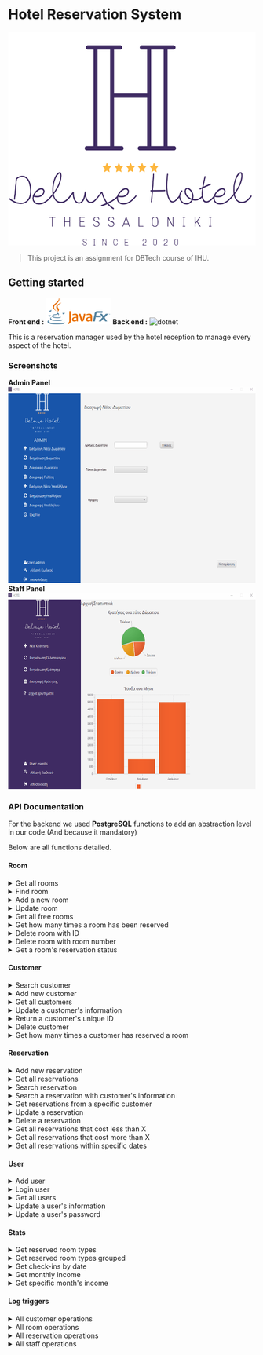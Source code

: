 # Hotel Reservation System

<img src="screenshots/hrm_logo.png" alt="logo" width="579" height="435"/>

>This project is an assignment for DBTech course of IHU.

## Getting started

**Front end :** <img src="screenshots/JavaFx.png" alt="csharp" width="132" height="55">
**Back end :** <img src="https://cdn.worldvectorlogo.com/logos/postgresql.svg" alt="dotnet" width="40" height="40"/>

This is a reservation manager used by the hotel reception to manage every aspect of the hotel.

### Screenshots

**Admin Panel**
<img src="screenshots/admin_panel.gif" alt="admin_panel" width="650" height="400" >
**Staff Panel**
<img src="screenshots/user_panel.gif" alt="user_panel" width="650" height="400" >

### API Documentation

For the backend we used **PostgreSQL** functions to add an abstraction level in our code.(And because it mandatory)

Below are all functions detailed.

#### Room

<details><summary>Get all rooms</summary>
    <pre>
CREATE OR REPLACE FUNCTION getrooms ()
    RETURNS TABLE (
        RoomId BIGINT,
        RoomNumber INT,
        Floor INT,
        Beds INT,
        RoomTypeId BIGINT
) 
AS $$
BEGIN
    RETURN QUERY  SELECT r."Id",r."RoomNumber", r."Floor", r0."Beds",r."RoomTypeId"
      FROM "Rooms" AS r
      LEFT JOIN "RoomTypes" AS r0 ON r."RoomTypeId" = r0."Id";
END; $$
LANGUAGE 'plpgsql';
    </pre>
</details>

 <details><summary>Find room</summary>
    <pre>
CREATE OR REPLACE FUNCTION findroom (RoomNum INT) 
    RETURNS TABLE (
        Floor INT,
        RoomNumber INT,
        Beds INT
)
AS $$
BEGIN
    RETURN QUERY SELECT r."RoomNumber", r."Floor", r0."Beds"
      FROM "Rooms" AS r
      LEFT JOIN "RoomTypes" AS r0 ON r."RoomTypeId" = r0."Id"
      WHERE r."RoomNumber" = RoomNum
      LIMIT 1;
END; $$
LANGUAGE 'plpgsql';
    </pre>
   </details>

<details><summary>Add a new room</summary>
    <pre>
CREATE OR REPLACE FUNCTION addroom (RoomFloor INT, RoomNumber INT, RoomTypeId BIGINT)
    RETURNS TABLE (
        Id BIGINT
)
AS $$
BEGIN
    RETURN QUERY INSERT INTO "Rooms" ("Floor", "RoomNumber", "RoomTypeId")
      VALUES (RoomFloor, RoomNumber, RoomTypeId)
      RETURNING "Id";
END; $$
LANGUAGE 'plpgsql';
    </pre>
</details>

<details><summary>Update room</summary>
    <pre>
CREATE OR REPLACE FUNCTION updateroom (RoomId BIGINT, FloorNumber INT, RoomNumber INT, RoomTypeId BIGINT)
    RETURNS void
AS $$
BEGIN
    UPDATE "Rooms" SET "Floor" = FloorNumber, "RoomNumber" = RoomNumber, "RoomTypeId" = RoomTypeId
      WHERE "Id" = RoomId;
END; $$
LANGUAGE 'plpgsql';
    </pre>
</details>

<details><summary>Get all free rooms</summary>
    <pre>
CREATE OR REPLACE FUNCTION getallfreerooms (CheckOutDate DATE, CheckInDate DATE) 
    RETURNS TABLE (
        RoomId BIGINT,
        FloorNumber INT,
        RoomNumber INT,
        Beds INT
) 
AS $$
BEGIN
    RETURN QUERY SELECT r."Id",r."Floor",r."RoomNumber",rt."Beds"
     FROM "Rooms" r JOIN "RoomTypes" rt on rt."Id"=r."RoomTypeId"
     WHERE r."Id" NOT IN
         (SELECT r0."Id"
          FROM "Reservations" AS r
          LEFT JOIN "Rooms" AS r0 ON r."RoomId" = r0."Id"
           WHERE not((r."CheckOutDate"<CheckInDate ::date) OR (r."CheckInDate">CheckOutDate ::date)));
END; $$
LANGUAGE 'plpgsql';
    </pre>
</details>

<details><summary>Get how many times a room has been reserved</summary>
    <pre>
CREATE OR REPLACE FUNCTION totalroomcheckins(RoomNum INT) 
    RETURNS TABLE (
        totalcheckins INT
)
AS $$
BEGIN
    RETURN QUERY SELECT COUNT(*)::INT
      FROM "ReservationOperationsLogs" AS r
      LEFT JOIN "Rooms" AS r0 ON r."RoomId" = r0."Id"
      WHERE (r."Operation" = 'I') AND (r0."RoomNumber" = RoomNum);
END; $$
LANGUAGE 'plpgsql';
    </pre>
</details>

<details><summary>Delete room with ID</summary>
    <pre>
CREATE OR REPLACE FUNCTION deleteroom (RoomId BIGINT)
    RETURNS void
AS $$
BEGIN
    DELETE FROM "Rooms"
      WHERE "Id" = RoomId;
END; $$
LANGUAGE 'plpgsql';
    </pre>
</details>

<details><summary>Delete room with room number</summary>
    <pre>
CREATE OR REPLACE FUNCTION deleteroomwithnumber (RoomNumber INT)
    RETURNS void
AS $$
BEGIN
    DELETE FROM "Rooms"
      WHERE "RoomNumber" = RoomNumber;
END; $$
LANGUAGE 'plpgsql';
    </pre>
</details>

<details><summary>Get a room's reservation status</summary>
    <pre>
CREATE OR REPLACE FUNCTION checkroomstatus (RoomId BIGINT) 
    RETURNS TABLE (
        ReservationId BIGINT,
        RoomNumber INT,
        firstName TEXT,
        lastName TEXT,
        checkInDate Date,
        checkOutDate Date,
        totalCost DECIMAL
)
AS $$
BEGIN
    RETURN QUERY SELECT r."Id", r0."RoomNumber", c."FirstName", c."LastName", r."CheckInDate"::date, r."CheckOutDate"::date, r."TotalCost"
      FROM "Reservations" AS r
      LEFT JOIN "Rooms" AS r0 ON r."RoomId" = r0."Id"
      LEFT JOIN "Customers" AS c ON r."CustomerId" = c."Id"
      WHERE r0."Id" = RoomId;
END; $$
LANGUAGE 'plpgsql';
    </pre>
</details>

#### Customer

<details><summary>Search customer</summary>
    <pre>
CREATE OR REPLACE FUNCTION searchcustomer (CustomerLastname TEXT, CustomerFirstName TEXT)
    RETURNS TABLE (
        Id BIGINT,
        Email TEXT,
        FirstName TEXT,
        LastName TEXT,
        PhoneNumber BIGINT
)
AS $$
BEGIN
    RETURN QUERY  SELECT c."Id", c."Email", c."FirstName", c."LastName", c."PhoneNumber"
      FROM "Customers" AS c
      WHERE ((upper(CustomerFirstName) = '') 
      OR (strpos(upper(c."FirstName"), upper(CustomerFirstName)) > 0)) 
      AND ((upper(CustomerLastname) = '') 
      OR (strpos(upper(c."LastName"), upper(CustomerLastname)) > 0));
END; $$
LANGUAGE 'plpgsql';
    </pre>
   </details>

<details><summary>Add new customer</summary>
    <pre>
CREATE OR REPLACE FUNCTION addcustomer (Email TEXT, FirstName TEXT, LastName TEXT,PhoneNumber BIGINT) 
    RETURNS TABLE (
        Id BIGINT
)
AS $$
BEGIN
    RETURN QUERY  INSERT INTO "Customers" ("Email", "FirstName", "LastName", "PhoneNumber")
      VALUES (Email, FirstName,LastName,PhoneNumber )
      RETURNING "Id";
END; $$
LANGUAGE 'plpgsql';
    </pre>
   </details>

<details><summary>Get all customers</summary>
    <pre>
CREATE OR REPLACE FUNCTION getcustomers() 
    RETURNS TABLE (
        Id BIGINT,
        email TEXT,
        firstName TEXT,
        lastName TEXT,
        phoneNumber BIGINT
)
AS $$
BEGIN
    RETURN QUERY  SELECT c."Id", c."Email", c."FirstName", c."LastName", c."PhoneNumber"
      FROM "Customers" AS c;
END; $$
LANGUAGE 'plpgsql';
    </pre>
</details>

<details><summary>Update a customer's information</summary>
    <pre>
CREATE OR REPLACE FUNCTION updateCustomer (CustomerId BIGINT, CustomerFirstName TEXT,CustomerLastName TEXT,CustomerEmail TEXT,CustomerPhoneNumber BIGINT) 
    RETURNS void
AS $$
BEGIN
    UPDATE "Customers" SET "Email" = CustomerEmail, "FirstName" = CustomerFirstName, "LastName" = CustomerLastName, "PhoneNumber" = CustomerPhoneNumber
      WHERE "Id" = CustomerId;
END; $$
LANGUAGE 'plpgsql';
    </pre>
</details>

<details><summary>Return a customer's unique ID</summary>
    <pre>
CREATE OR REPLACE FUNCTION getcustomerid (CustomerLastName TEXT, CustomerFirstName TEXT) 
    RETURNS TABLE (
        Id BIGINT
)
AS $$
BEGIN
    RETURN QUERY  SELECT c."Id"
      FROM "Customers" AS c
      WHERE (upper(c."FirstName") = upper(CustomerFirstName)) 
      AND (upper(c."LastName") = upper(CustomerLastName))
      LIMIT 1;
END; $$
LANGUAGE 'plpgsql';
    </pre>
</details>

<details><summary>Delete customer</summary>
    <pre>
CREATE OR REPLACE FUNCTION deletecustomer (CustomerId BIGINT)
    RETURNS void
AS $$
BEGIN
    DELETE FROM "Customers"
      WHERE "Id" = CustomerId;
END; $$
LANGUAGE 'plpgsql';
    </pre>
</details>

<details><summary>Get how many times a customer has reserved a room</summary>
    <pre>
CREATE OR REPLACE FUNCTION totalcustomercheckins(FirstName TEXT,LastName TEXT) 
    RETURNS TABLE (
        totalcheckins INT
)
AS $$
BEGIN
    RETURN QUERY SELECT COUNT(*)::INT
      FROM "ReservationOperationsLogs" AS r
      LEFT JOIN "Customers" AS c ON r."CustomerId" = c."Id"
      WHERE (r."Operation" = 'I') AND ((upper(c."FirstName") = upper(FirstName)) AND (upper(c."LastName") =upper(LastName)));
END; $$
LANGUAGE 'plpgsql';
    </pre>
</details>

#### Reservation

<details><summary>Add new reservation</summary>
    <pre>
CREATE OR REPLACE FUNCTION addreservation (CheckInDate DATE, CheckOutDate DATE, CustomerId BIGINT,RoomId BIGINT,TotalCost DECIMAL)
    RETURNS TABLE (
        Id BIGINT
)
AS $$
BEGIN
    RETURN QUERY INSERT INTO "Reservations" ("CheckInDate", "CheckOutDate", "CustomerId", "RoomId", "TotalCost")
      VALUES (CheckInDate ,CheckOutDate , CustomerId , RoomId , TotalCost)
      RETURNING "Id";
END; $$
LANGUAGE 'plpgsql';
    </pre>
</details>

<details><summary>Get all reservations</summary>
    <pre>
CREATE OR REPLACE FUNCTION getreservations()
    RETURNS TABLE (
        Id BIGINT,
        roomNumber INT,
        firstName TEXT,
        lastName TEXT,
        checkInDate DATE
        checkOutDate DATE
        totalCost DECIMAL
)
AS $$
BEGIN
    RETURN QUERY SELECT r."Id", r0."RoomNumber", c."FirstName", c."LastName", r."CheckInDate"::date, r."CheckOutDate"::date, r."TotalCost"
      FROM "Reservations" AS r
      LEFT JOIN "Rooms" AS r0 ON r."RoomId" = r0."Id"
      LEFT JOIN "Customers" AS c ON r."CustomerId" = c."Id";
END; $$
LANGUAGE 'plpgsql';
    </pre>
</details>

<details><summary>Search reservation</summary>
    <pre>
CREATE OR REPLACE FUNCTION searchreservation(CheckInDate DATE, CheckOutDate DATE)
    RETURNS TABLE (
        roomNumber INT,
        firstName TEXT,
        lastName TEXT
)
AS $$
BEGIN
    RETURN QUERY  SELECT r0."RoomNumber", c."FirstName", c."LastName"
      FROM "Reservations" AS r
      LEFT JOIN "Rooms" AS r0 ON r."RoomId" = r0."Id"
      LEFT JOIN "Customers" AS c ON r."CustomerId" = c."Id"
      WHERE not((r."CheckOutDate"< CheckInDate::date) OR (r."CheckInDate"> CheckOutDate::date));
END; $$
LANGUAGE 'plpgsql';
    </pre>
</details>

<details><summary>Search a reservation with customer's information</summary>
    <pre>
CREATE OR REPLACE FUNCTION searchspecificreservation (CustomerLastName TEXT, CustomerFirstName TEXT)
    RETURNS TABLE (
        ReservationId BIGINT,
        RoomNumber INT,
        firstName TEXT,
        lastName TEXT,
        checkInDate Date,
        checkOutDate Date,
        totalCost DECIMAL
)
AS $$
BEGIN
    RETURN QUERY SELECT r."Id", r0."RoomNumber", c."FirstName", c."LastName", r."CheckInDate"::Date, r."CheckOutDate"::Date, r."TotalCost"
      FROM "Reservations" AS r
      LEFT JOIN "Customers" AS c ON r."CustomerId" = c."Id"
      LEFT JOIN "Rooms" AS r0 ON r."RoomId" = r0."Id"
      WHERE ((upper(CustomerFirstName) = '')
      OR (strpos(upper(c."FirstName"),upper(CustomerFirstName)) > 0)) 
      AND ((upper(CustomerLastName) = '')
      OR (strpos(upper(c."LastName"), upper(CustomerLastName)) > 0));
END; $$
LANGUAGE 'plpgsql';
    </pre>
</details>

<details><summary>Get reservations from a specific customer</summary>
    <pre>
CREATE OR REPLACE FUNCTION searchspecificreservationwithid (CustomerId BIGINT)
    RETURNS TABLE (
        ReservationId BIGINT,
        RoomNumber INT,
        firstName TEXT,
        lastName TEXT,
        checkInDate TIMESTAMP,
        checkOutDate TIMESTAMP,
        totalCost DECIMAL
)
AS $$
BEGIN
    RETURN QUERY SELECT r."Id", r0."RoomNumber", c."FirstName", c."LastName", r."CheckInDate", r."CheckOutDate", r."TotalCost"
      FROM "Reservations" AS r
      LEFT JOIN "Customers" AS c ON r."CustomerId" = c."Id"
      LEFT JOIN "Rooms" AS r0 ON r."RoomId" = r0."Id"
      WHERE c."Id" = CustomerId;
END; $$
LANGUAGE 'plpgsql';
    </pre>
</details>

<details><summary>Update a reservation</summary>
    <pre>
CREATE OR REPLACE FUNCTION updatereservation (ReservationId BIGINT, CheckInDate DATE,CheckOutDate DATE,RoomId BIGINT,CustomerId BIGINT,TotalCost DECIMAL)
    RETURNS void
AS $$
BEGIN
    UPDATE "Reservations" SET "CheckInDate" = CheckInDate, "CheckOutDate" = CheckOutDate, "RoomId" = RoomId, "TotalCost" = TotalCost
      WHERE "Id" = ReservationId;
END; $$
LANGUAGE 'plpgsql';
    </pre>
</details>

<details><summary>Delete a reservation</summary>
    <pre>
CREATE OR REPLACE FUNCTION deletereservation (ReservationId BIGINT) 
    RETURNS void
AS $$
BEGIN
    DELETE FROM "Reservations"
      WHERE "Id" =ReservationId;
END; $$
LANGUAGE 'plpgsql';
    </pre>
</details>

<details><summary>Get all reservations that cost less than X</summary>
    <pre>
CREATE OR REPLACE FUNCTION reservationcostless (TotalCost DECIMAL) 
    RETURNS TABLE (
        ReservationId BIGINT,
        RoomNumber INT,
        firstName TEXT,
        lastName TEXT,
        checkInDate Date,
        checkOutDate Date,
        cost DECIMAL
)
AS $$
BEGIN
    RETURN QUERY SELECT r."Id", r0."RoomNumber", c."FirstName", c."LastName", r."CheckInDate"::date, r."CheckOutDate"::date, r."TotalCost"
      FROM "Reservations" AS r
      LEFT JOIN "Rooms" AS r0 ON r."RoomId" = r0."Id"
      LEFT JOIN "Customers" AS c ON r."CustomerId" = c."Id"
      WHERE r."TotalCost" < TotalCost;
END; $$
LANGUAGE 'plpgsql';
    </pre>
</details>

<details><summary>Get all reservations that cost more than X</summary>
    <pre>
CREATE OR REPLACE FUNCTION reservationcostmore (TotalCost DECIMAL)
    RETURNS TABLE (
        ReservationId BIGINT,
        RoomNumber INT,
        firstName TEXT,
        lastName TEXT,
        checkInDate Date,
        checkOutDate Date,
        cost DECIMAL
)
AS $$
BEGIN
    RETURN QUERY SELECT r."Id", r0."RoomNumber", c."FirstName", c."LastName", r."CheckInDate"::date, r."CheckOutDate"::date, r."TotalCost"
      FROM "Reservations" AS r
      LEFT JOIN "Rooms" AS r0 ON r."RoomId" = r0."Id"
      LEFT JOIN "Customers" AS c ON r."CustomerId" = c."Id"
      WHERE r."TotalCost" > TotalCost;
END; $$
LANGUAGE 'plpgsql';
    </pre>
</details>

<details><summary>Get all reservations within specific dates</summary>
    <pre>
CREATE OR REPLACE FUNCTION searchreservationcount(CheckInDate DATE, CheckOutDate DATE) 
    RETURNS TABLE (
        reservations INT
) 
AS $$
BEGIN
    RETURN QUERY SELECT COUNT(*)::INT
      FROM "Reservations" AS r
      WHERE not((r."CheckOutDate"< CheckInDate::date) OR (r."CheckInDate"> CheckOutDate::date));
END; $$
LANGUAGE 'plpgsql';
    </pre>
</details>

#### User

<details><summary>Add user</summary>
    <pre>
CREATE OR REPLACE FUNCTION addstaff (Email TEXT, FirstName TEXT, LastName TEXT, PasswordText TEXT, PhoneNumber BIGINT,RoleId BIGINT, UserName TEXT)
    RETURNS TABLE (
        Id BIGINT
)
AS $$
BEGIN
    RETURN QUERY INSERT INTO "Staffs" ("Email", "FirstName", "LastName", "Password", "PhoneNumber", "RoleId", "UserName")
      VALUES (Email, FirstName, LastName, PasswordText, PhoneNumber, RoleId, UserName)
      RETURNING "Id";
END; $$
LANGUAGE 'plpgsql';
    </pre>
</details>

<details><summary>Login user</summary>
    <pre>
CREATE OR REPLACE FUNCTION checkstaff (UserName TEXT, PasswordText TEXT)
    RETURNS TABLE (
        Id BIGINT,
        FirstName TEXT,
        LastName TEXT,
        UserNameText TEXT,
        RoleText TEXT,
        PhoneNumber BIGINT,
        Email TEXT
) 
AS $$
BEGIN
    RETURN QUERY SELECT s."Id", s."FirstName", s."LastName",s."UserName", s0."Role", s."PhoneNumber", s."Email"
      FROM "Staffs" AS s
      LEFT JOIN "StaffRoles" AS s0 ON s."RoleId" = s0."Id"
      WHERE (s."UserName" = UserName) AND (s."Password" = PasswordText)
      LIMIT 1;
END; $$
LANGUAGE 'plpgsql'
    </pre>
</details>
<details><summary>Get all users</summary>
    <pre>
CREATE OR REPLACE FUNCTION getallstaff ()
    RETURNS TABLE (
        Id BIGINT,
        FirstName TEXT,
        LastName TEXT,
        UserName TEXT,
        Password TEXT,
        RoleId BIGINT,
        PhoneNumber BIGINT,
        Email TEXT
)
AS $$
BEGIN
    RETURN QUERY SELECT s."Id", s."FirstName", s."LastName", s."UserName",s."Password",s."RoleId", s."PhoneNumber", s."Email"
      FROM "Staffs" AS s
      LEFT JOIN "StaffRoles" AS s0 ON s."RoleId" = s0."Id";
END; $$
LANGUAGE 'plpgsql';
    </pre>
</details>

<details><summary>Update a user's information</summary>
    <pre>
CREATE OR REPLACE FUNCTION updatestaff (StaffId BIGINT, FirstName TEXT,LastName TEXT,UserName TEXT,Email TEXT,PhoneNumber BIGINT,RoleId BIGINT) 
    RETURNS void
AS $$
BEGIN
    UPDATE "Staffs" SET "Email" = Email, "RoleId" = RoleId, "FirstName" = FirstName, "LastName" = LastName, "PhoneNumber" = PhoneNumber, "UserName" = UserName
      WHERE "Id" = StaffId;
END; $$
LANGUAGE 'plpgsql';
    </pre>
</details>

<details><summary>Update a user's password</summary>
    <pre>
CREATE OR REPLACE FUNCTION updatestaffpassword (StaffId BIGINT, NewPassword TEXT)
    RETURNS void
AS $$
BEGIN
    UPDATE "Staffs" SET "Password" = NewPassword
      WHERE "Id" = StaffId;
END; $$
LANGUAGE 'plpgsql';
    </pre>
</details>

#### Stats

<details><summary>Get reserved room types</summary>
    <pre>
CREATE OR REPLACE FUNCTION getreservedroomtypes ()
    RETURNS TABLE (
        TwoBeds INT,
        ThreeBeds INT,
        Suite INT
)
AS $$
BEGIN  
    twoBeds := (SELECT COUNT(*)::INT
      FROM "Reservations" AS r
      LEFT JOIN "Rooms" AS r0 ON r."RoomId" = r0."Id"
      LEFT JOIN "RoomTypes" AS r1 ON r0."RoomTypeId" = r1."Id"
      WHERE r1."Beds" = 2);
      threeBeds:= (SELECT COUNT(*)::INT
      FROM "Reservations" AS r
      LEFT JOIN "Rooms" AS r0 ON r."RoomId" = r0."Id"
      LEFT JOIN "RoomTypes" AS r1 ON r0."RoomTypeId" = r1."Id"
      WHERE r1."Beds" = 3);
      suite:= (SELECT COUNT(*)::INT
      FROM "Reservations" AS r
      LEFT JOIN "Rooms" AS r0 ON r."RoomId" = r0."Id"
      LEFT JOIN "RoomTypes" AS r1 ON r0."RoomTypeId" = r1."Id"
      WHERE r1."Beds" = 4);
      RETURN QUERY SELECT twoBeds,threeBeds,suite;
END; $$
LANGUAGE 'plpgsql';
    </pre>
</details>

<details><summary>Get reserved room types grouped</summary>
    <pre>
CREATE OR REPLACE FUNCTION getgroupedreservedroomtypes() 
    RETURNS TABLE (
        Beds INT,
        CheckIns BIGINT
)
AS $$
BEGIN  
      RETURN QUERY select r0."Beds",count(*)
from "Reservations" r join "Rooms" r1 on r."RoomId"=r1."Id" join "RoomTypes" r0 on r0."Id"=r1."RoomTypeId"
group by r0."Beds";
END; $$
LANGUAGE 'plpgsql';
    </pre>
</details>

<details><summary>Get check-ins by date</summary>
    <pre>
CREATE OR REPLACE FUNCTION checkinsbydate()
    RETURNS TABLE (
        checkInDate DATE,
        totalCheckIns BIGINT
)
AS $$
BEGIN  
      RETURN QUERY select r."CheckInDate"::date,count(*)
    from "Reservations" r
    group by r."CheckInDate";
END; $$
LANGUAGE 'plpgsql';
    </pre>
</details>

<details><summary>Get monthly income</summary>
    <pre>
CREATE OR REPLACE FUNCTION getincomepermonth() 
    RETURNS TABLE (
        checkingMonth TIMESTAMP,
        monthlySum DECIMAL
)
AS $$
BEGIN  
      RETURN QUERY SELECT date_trunc('month', "CheckInDate") AS checking_month, sum("TotalCost") as monthly_sum
     FROM "ReservationOperationsLogs" as r
     WHERE r."Operation" = 'I'
 GROUP BY checking_month
 ORDER BY checking_month;
END; $$
LANGUAGE 'plpgsql';
    </pre>
</details>

<details><summary>Get specific month's income</summary>
    <pre>
CREATE OR REPLACE FUNCTION getspecificmonthincone(monthToCheck INT) 
    RETURNS TABLE (
        checkingMonth TIMESTAMP,
        monthlySum DECIMAL
)
AS $$
BEGIN  
      RETURN QUERY SELECT date_trunc('month', "CheckInDate") AS checking_month, sum("TotalCost") as monthly_sum
     FROM "ReservationOperationsLogs" as r
     WHERE r."Operation" = 'I'
     AND date_part('month',"CheckInDate")::INT = monthToCheck
      GROUP BY checking_month;
END; $$
LANGUAGE 'plpgsql';
    </pre>
</details>

#### Log triggers

<details><summary>All customer operations</summary>
    <pre>
CREATE OR REPLACE FUNCTION process_customer_operations()
RETURNS TRIGGER AS $$
        BEGIN
        IF (TG_OP = 'DELETE') THEN
            INSERT INTO "CustomerOperationsLogs" SELECT 'D', now(),(SELECT s."UserName"
      FROM "Staffs" AS s
      WHERE s."Status" = 1
      LIMIT 1), OLD.*;
        RETURN OLD;
        ELSIF (TG_OP = 'UPDATE') THEN
        INSERT INTO "CustomerOperationsLogs" SELECT 'U', now(),( SELECT s."UserName"
      FROM "Staffs" AS s
      WHERE s."Status" = 1
      LIMIT 1), NEW.*;
        RETURN NEW;
        ELSIF (TG_OP = 'INSERT') THEN
            INSERT INTO "CustomerOperationsLogs" SELECT 'I', now(), (SELECT s."UserName"
      FROM "Staffs" AS s
      WHERE s."Status" = 1
      LIMIT 1), NEW.*;
            RETURN NEW;
        END IF;
        RETURN NULL;
    END;
$$
LANGUAGE plpgsql;
CREATE TRIGGER customer_audit
AFTER INSERT OR UPDATE OR DELETE ON "Customers"
    FOR EACH ROW EXECUTE PROCEDURE process_customer_operations();
    </pre>
</details>

<details><summary>All room operations</summary>
    <pre>
CREATE OR REPLACE FUNCTION process_room_operations()
RETURNS TRIGGER AS $$
        BEGIN
        IF (TG_OP = 'DELETE') THEN
            INSERT INTO "RoomOperationsLogs" SELECT 'D', now(),(SELECT s."UserName"
      FROM "Staffs" AS s
      WHERE s."Status" = 1
      LIMIT 1), OLD.*;
            RETURN OLD;
        ELSIF (TG_OP = 'UPDATE') THEN
            INSERT INTO "RoomOperationsLogs" SELECT 'U', now(),( SELECT s."UserName"
      FROM "Staffs" AS s
      WHERE s."Status" = 1
      LIMIT 1), NEW.*;
            RETURN NEW;
        ELSIF (TG_OP = 'INSERT') THEN
            INSERT INTO "RoomOperationsLogs" SELECT 'I', now(), (SELECT s."UserName"
      FROM "Staffs" AS s
      WHERE s."Status" = 1
      LIMIT 1), NEW.*;
            RETURN NEW;
        END IF;
        RETURN NULL;
    END;
$$
LANGUAGE plpgsql;
CREATE TRIGGER room_audit
AFTER INSERT OR UPDATE OR DELETE ON "Rooms"
    FOR EACH ROW EXECUTE PROCEDURE process_room_operations();
    </pre>
</details>

<details><summary>All reservation operations</summary>
    <pre>
CREATE OR REPLACE FUNCTION process_reservation_operations()
RETURNS TRIGGER AS $$
    BEGIN
        IF (TG_OP = 'DELETE') THEN
            INSERT INTO "ReservationOperationsLogs" SELECT 'D', now(),(SELECT s."UserName"
      FROM "Staffs" AS s
      WHERE s."Status" = 1
      LIMIT 1), OLD.*;
            RETURN OLD;
        ELSIF (TG_OP = 'UPDATE') THEN
            INSERT INTO "ReservationOperationsLogs" SELECT 'U', now(),( SELECT s."UserName"
      FROM "Staffs" AS s
      WHERE s."Status" = 1
      LIMIT 1), NEW.*;
            RETURN NEW;
        ELSIF (TG_OP = 'INSERT') THEN
            INSERT INTO "ReservationOperationsLogs" SELECT 'I', now(), (SELECT s."UserName"
      FROM "Staffs" AS s
      WHERE s."Status" = 1
      LIMIT 1), NEW.*;
            RETURN NEW;
        END IF;
        RETURN NULL;
    END;
$$
LANGUAGE plpgsql;
CREATE TRIGGER reservation_audit
AFTER INSERT OR UPDATE OR DELETE ON "Reservations"
    FOR EACH ROW EXECUTE PROCEDURE process_reservation_operations();
    </pre>
</details>

<details><summary>All staff operations</summary>
    <pre>
CREATE OR REPLACE FUNCTION process_staff_operations()
RETURNS TRIGGER AS $$
        BEGIN
        IF (TG_OP = 'DELETE') THEN
            INSERT INTO "StaffOperationsLogs" SELECT 'D', now(),(SELECT s."UserName"
      FROM "Staffs" AS s
      WHERE s."Status" = 1
      LIMIT 1), OLD.*;
            RETURN OLD;
        ELSIF (TG_OP = 'UPDATE') THEN
            INSERT INTO "StaffOperationsLogs" SELECT 'U', now(),( SELECT s."UserName"
      FROM "Staffs" AS s
      WHERE s."Status" = 1
      LIMIT 1), NEW.*;
            RETURN NEW;
        ELSIF (TG_OP = 'INSERT') THEN
            INSERT INTO "StaffOperationsLogs" SELECT 'I', now(), (SELECT s."UserName"
      FROM "Staffs" AS s
      WHERE s."Status" = 1
      LIMIT 1), NEW.*;
            RETURN NEW;
        END IF;
        RETURN NULL;
    END;
$$
LANGUAGE plpgsql;
CREATE TRIGGER staff_audit
AFTER INSERT OR UPDATE OR DELETE ON "Staffs"
    FOR EACH ROW EXECUTE PROCEDURE process_staff_operations();
    </pre>
</details>